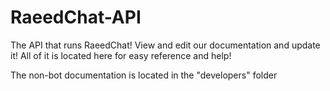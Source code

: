 # RaeedChat-API
The API that runs RaeedChat! View and edit our documentation and update it! All of it is located here for easy reference and help!

The non-bot documentation is located in the "developers" folder


